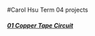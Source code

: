 #Carol Hsu Term 04 projects 

##### [01 Copper Tape Circuit](https://github.com/carolynjhsu/Term04/tree/main/Circuit_02)

